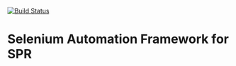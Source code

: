 [![Build Status](https://dev.azure.com/robhattarai/automation/_apis/build/status/robhattarai.automation?branchName=master)](https://dev.azure.com/robhattarai/automation/_build/latest?definitionId=1&branchName=master)

# Selenium Automation Framework for SPR

